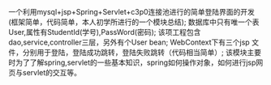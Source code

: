 
一个利用mysql+jsp+Spring+Servlet+c3p0连接池进行的简单登陆界面的开发(框架简单，代码简单，本人初学所进行的一个模块总结);
数据库中只有唯一个表User,属性有StudentId(学号),PassWord(密码);
该项工程包含dao,service,controller三层，另外有个User bean;
WebContext下有三个jsp 文件，分别用于登陆，登陆成功跳转，登陆失败跳转（代码相当简单）;
该模块主要时为了了解spring,servlet的一些基本知识，spring如何操作对象，如何进行jsp网页与servlet的交互等。
